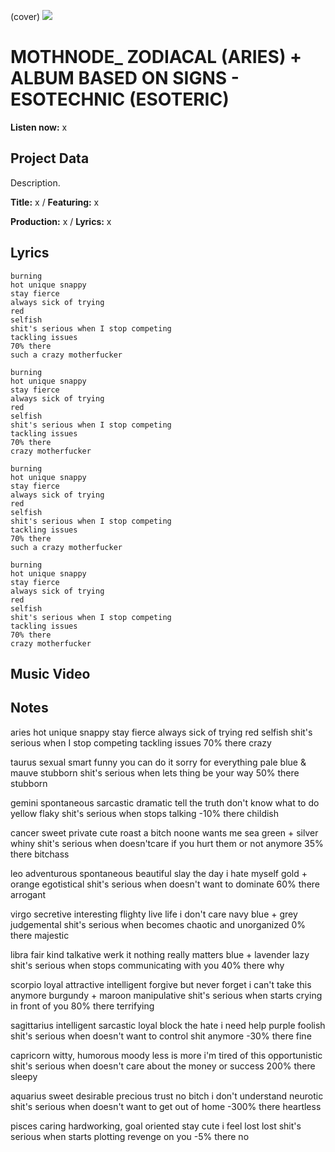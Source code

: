 (cover) ![](57175019_319474918741616_8502199518755923887_n.jpg)

# MOTHNODE_ ZODIACAL (ARIES) + ALBUM BASED ON SIGNS - ESOTECHNIC (ESOTERIC)

**Listen now:** x

## Project Data

Description.


**Title:** x / **Featuring:** x

**Production:** x / **Lyrics:** x

## Lyrics

```
burning
hot unique snappy
stay fierce
always sick of trying
red
selfish
shit's serious when I stop competing
tackling issues
70% there
such a crazy motherfucker

burning
hot unique snappy
stay fierce
always sick of trying
red
selfish
shit's serious when I stop competing
tackling issues
70% there
crazy motherfucker

burning
hot unique snappy
stay fierce
always sick of trying
red
selfish
shit's serious when I stop competing
tackling issues
70% there
such a crazy motherfucker

burning
hot unique snappy
stay fierce
always sick of trying
red
selfish
shit's serious when I stop competing
tackling issues
70% there
crazy motherfucker

```

## Music Video


## Notes

aries
hot unique snappy
stay fierce
always sick of trying
red
selfish
shit's serious when I stop competing
tackling issues
70% there
crazy

taurus
sexual smart funny
you can do it
sorry for everything
pale blue & mauve
stubborn
shit's serious when lets thing be your way
50% there
stubborn

gemini
spontaneous sarcastic dramatic
tell the truth
don't know what to do
yellow
flaky
shit's serious when stops talking
-10% there
childish

cancer
sweet private cute
roast a bitch
noone wants me
sea green + silver
whiny
shit's serious when doesn'tcare if you hurt them or not anymore
35% there
bitchass

leo
adventurous spontaneous beautiful
slay the day
i hate myself
gold + orange
egotistical
shit's serious when doesn't want to dominate
60% there
arrogant

virgo
secretive interesting flighty
live life
i don't care
navy blue + grey
judgemental
shit's serious when becomes chaotic and unorganized
0% there
majestic

libra
fair kind talkative
werk it
nothing really matters
blue + lavender
lazy
shit's serious when stops communicating with you
40% there
why

scorpio
loyal attractive intelligent
forgive but never forget
i can't take this anymore
burgundy + maroon
manipulative
shit's serious when starts crying in front of you
80% there
terrifying

sagittarius
intelligent sarcastic loyal
block the hate
i need help
purple
foolish
shit's serious when doesn't want to control shit anymore
-30% there
fine

capricorn
witty, humorous moody
less is more
i'm tired of this
opportunistic
shit's serious when doesn't care about the money or success
200% there
sleepy

aquarius
sweet desirable precious
trust no bitch
i don't understand
neurotic
shit's serious when doesn't want to get out of home
-300% there
heartless

pisces
caring hardworking, goal oriented
stay cute
i feel lost
lost
shit's serious when starts plotting revenge on you
-5% there
no


